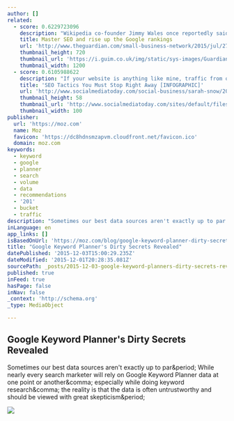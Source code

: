 ```yaml
---
author: []
related:
  - score: 0.6229723096
    description: "Wikipedia co-founder Jimmy Wales once reportedly said: \"If it isn't on Google, it doesn't exist\". While statements like this may be best left on the sun-blessed coffee shop terraces of Silicon Valley, as far as brand and business awareness is concerned, it isn't far wrong. The numbers are staggering."
    title: Master SEO and rise up the Google rankings
    url: 'http://www.theguardian.com/small-business-network/2015/jul/27/master-seo-google-rankings-search'
    thumbnail_height: 720
    thumbnail_url: 'https://i.guim.co.uk/img/static/sys-images/Guardian/Pix/pictures/2015/7/23/1437650930349/b2d289f0-d63c-42ae-af75-a6f7b2f73042-2060x1236.jpeg?w=1200&q=85&auto=format&sharp=10&s=02485b0b4526bb617c45648ef829dc8c'
    thumbnail_width: 1200
  - score: 0.6105988622
    description: "If your website is anything like mine, traffic from organic search is where you get most of your traffic. So when traffic starts falling, you start to worry that Google has it in for you. Or the search engine optimization strategy you've been using no longer works."
    title: 'SEO Tactics You Must Stop Right Away [INFOGRAPHIC]'
    url: 'http://www.socialmediatoday.com/social-business/sarah-snow/2015-07-21/seo-tactics-you-must-stop-right-away-infographic'
    thumbnail_height: 58
    thumbnail_url: 'http://www.socialmediatoday.com/sites/default/files/styles/thumbnail/public/post_main_images/screen_shot_2015-07-21_at_12.21.51_pm.png?itok=Y82L4VCr'
    thumbnail_width: 100
publisher:
  url: 'https://moz.com'
  name: Moz
  favicon: 'https://dc8hdnsmzapvm.cloudfront.net/favicon.ico'
  domain: moz.com
keywords:
  - keyword
  - google
  - planner
  - search
  - volume
  - data
  - recommendations
  - '201'
  - bucket
  - traffic
description: "Sometimes our best data sources aren't exactly up to par. While nearly every search marketer will rely on Google Keyword Planner data at one point or another, especially while doing keyword research, the reality is that the data is often untrustworthy and should be viewed with great skepticism."
inLanguage: en
app_links: []
isBasedOnUrl: 'https://moz.com/blog/google-keyword-planner-dirty-secrets'
title: "Google Keyword Planner's Dirty Secrets Revealed"
datePublished: '2015-12-03T15:00:29.235Z'
dateModified: '2015-12-01T20:28:35.081Z'
sourcePath: _posts/2015-12-03-google-keyword-planners-dirty-secrets-revealed.md
published: true
inFeed: true
hasPage: false
inNav: false
_context: 'http://schema.org'
_type: MediaObject

---
```

<article style=""><h1>Google Keyword Planner's Dirty Secrets Revealed</h1><p>Sometimes our best data sources aren't exactly up to par&amp;period; While nearly every search marketer will rely on Google Keyword Planner data at one point or another&amp;comma; especially while doing keyword research&amp;comma; the reality is that the data is often untrustworthy and should be viewed with great skepticism&amp;period;</p><img src="http://d1avok0lzls2w.cloudfront.net/uploads/og_image/5637bc9d047e41.04373529.jpg" /></article>